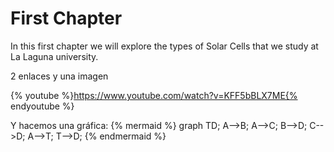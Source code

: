 # First Chapter

In this first chapter we will explore the types of Solar Cells that we study at La Laguna university.

2 enlaces y una imagen




{% youtube %}https://www.youtube.com/watch?v=KFF5bBLX7ME{% endyoutube %} 


Y hacemos una gráfica:
{% mermaid %} 
graph TD; 
A-->B; 
A-->C; 
B-->D; 
C-->D;
A-->T;
T-->D;
{% endmermaid %} 
